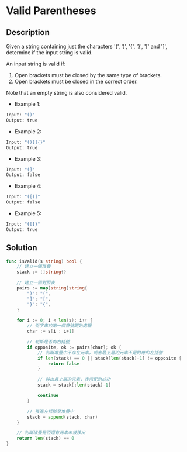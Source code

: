 # Valid Parentheses

## Description

Given a string containing just the characters '(', ')', '{', '}', '[' and ']', determine if the input string is valid.

An input string is valid if:

1. Open brackets must be closed by the same type of brackets.
2. Open brackets must be closed in the correct order.

Note that an empty string is also considered valid.

- Example 1:

```BASH
Input: "()"
Output: true
```

- Example 2:

```BASH
Input: "()[]{}"
Output: true
```

- Example 3:

```BASH
Input: "(]"
Output: false
```

- Example 4:

```BASH
Input: "([)]"
Output: false
```

- Example 5:

```BASH
Input: "{[]}"
Output: true
```

## Solution

```GO
func isValid(s string) bool {
	// 建立一個堆疊
	stack := []string{}

	// 建立一個對照表
	pairs := map[string]string{
		")": "(",
		"]": "[",
		"}": "{",
	}

	for i := 0; i < len(s); i++ {
		// 從字串的第一個符號開始處理
		char := s[i : i+1]

		// 判斷是否為右括號
		if opposite, ok := pairs[char]; ok {
			// 判斷堆疊中不存在元素，或者最上層的元素不是對應的左括號
			if len(stack) == 0 || stack[len(stack)-1] != opposite {
				return false
			}

			// 移出最上層的元素，表示配對成功
			stack = stack[:len(stack)-1]

			continue
		}

		// 推進左括號至堆疊中
		stack = append(stack, char)
	}

	// 判斷堆疊是否還有元素未被移出
	return len(stack) == 0
}
```
